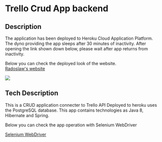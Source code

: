# Trello Crud App backend

## Description

The application has been deployed to Heroku Cloud Application Platform. The dyno providing the app sleeps after 30 minutes of inactivity.
After opening the link shown down below, please wait after app returns from inactivity.

Below you can check the deployed look of the website.  
[Radoslaw's website](https://radoslaw-lazur.github.io/) 

![](https://zapodaj.net/images/956c2edb3a509.png)

## Tech Description

This is a CRUD application connecter to Trello API
Deployed to heroku uses the PostgreSQL database. 
This app contains technologies as Java 8, Hibernate and Spring.

Below you can check the app operation with Selenium WebDriver

[Selenium WebDriver](https://drive.google.com/file/d/1d_wUwy10bMoTb85XuZVrY8KstOkzUrWA/view?usp=sharing)  



